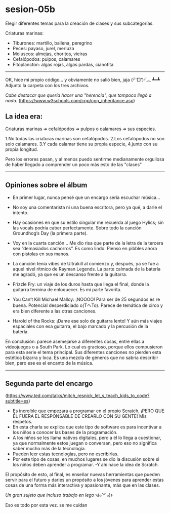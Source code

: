 # sesion-05b

Elegir diferentes temas para la creación de clases y sus subcategorías.

Criaturas marinas:

- Tiburones: martillo, ballena, peregrino
- Peces: payaso, jurel, merluza
- Moluscos: almejas, choritos, vieiras
- Cefalópodos: pulpos, calamares
- Fitoplancton: algas rojas, algas pardas, cianofita

---

OK, hice mi propio código… y obviamente no salió bien, jaja (╯'□')╯︵ ┻━┻
Adjunto la carpeta con los tres archivos.

*Cabe destacar que quería hacer una "herencia", que tampoco llegó a nada.*
(https://www.w3schools.com/cpp/cpp_inheritance.asp)

## La idea era:

Criaturas marinas ➜ cefalópodos ➜ pulpos o calamares ➜ sus especies.


1.No todas las criaturas marinas son cefalópodos.
2.Los cefalópodos no son solo calamares.
3.Y cada calamar tiene su propia especie,
4.junto con su propia longitud.

Pero los errores pasan, y al menos puedo sentirme medianamente orgullosa de haber llegado a comprender un poco más esto de las "clases"

---

## Opiniones sobre el álbum

- En primer lugar, nunca pensé que un encargo sería escuchar música...
- No soy una comentarista ni una buena escritora, pero ya qué, a darle el intento.

- Hay ocasiones en que su estilo singular me recuerda al juego Hylics; sin las vocals podría caber perfectamente.
Sobre todo la canción Groundhog’s Day (la primera parte).

- Voy en la cuarta canción... Me dio risa que parte de la letra de la tercera sea “demasiados cachorros”. Es como lindo.
Pienso en pibbles ahora con pistolas en sus manos.

- La canción tenía vibes de Ultrakill al comienzo y, después, ya se fue a aquel nivel rítmico de Rayman Legends.
La parte calmada de la batería me agradó, ya que es un descanso frente a la guitarra.

- Frizzle Fry: un viaje de los duros hasta que llega el final, donde la guitarra termina de enloquecer. Es mi parte favorita.

- You Can’t Kill Michael Malloy: ¡NOOOO! Para ser de 25 segundos es re buena. Potencial desperdiciado o(TヘTo).
Parece de temática de circo y era bien diferente a las otras canciones.

- Harold of the Rocks: ¡Dame ese solo de guitarra lento! Y aún más viajes espaciales con esa guitarra, el bajo marcado y la percusión de la batería.

En conclusión: parece asemejarse a diferentes cosas, entre ellas a videojuegos o a South Park.
Lo cual es gracioso, porque ellos compusieron para esta serie el tema principal.
Sus diferentes canciones no pierden esta estética bizarra y loca.
Es una mezcla de géneros que no sabría describir bien, pero ese es el encanto de la música.

---

## Segunda parte del encargo

(https://www.ted.com/talks/mitch_resnick_let_s_teach_kids_to_code?subtitle=es)

- Es increíble que empezara a programar en el propio Scratch, ¡PERO QUE ÉL FUERA EL RESPONSABLE DE CREARLO CON SU GENTE! Mis respetos.
- En esta charla se explica que este tipo de software es para incentivar a los niños a conocer las bases de la programación.
- A los niños se les llama nativos digitales, pero a él lo llega a cuestionar, ya que normalmente estos juegan o conversan, pero eso no significa saber mucho más de la tecnología.
- Pueden leer estas tecnologías, pero no escribirlas.
- Por este tipo de cosas, en muchos lugares se dio la discusión sobre si los niños deben aprender a programar.
-Y ahí nace la idea de Scratch.

El propósito de esto, al final, es enseñar nuevas herramientas que pueden servir para el futuro y darles un propósito a los jóvenes para aprender estas cosas de una forma más interactiva y apasionante, más que en las clases.

*Un gran sujeto que incluso trabajo en lego* ٩(๑`^´๑)۶

Eso es todo por esta vez. se me cuidan 
